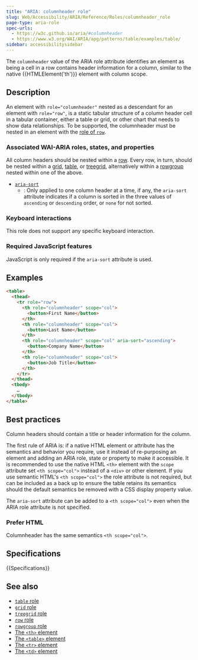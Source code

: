 ```yaml
---
title: "ARIA: columnheader role"
slug: Web/Accessibility/ARIA/Reference/Roles/columnheader_role
page-type: aria-role
spec-urls:
  - https://w3c.github.io/aria/#columnheader
  - https://www.w3.org/WAI/ARIA/apg/patterns/table/examples/table/
sidebar: accessibilitysidebar
---
```


The `columnheader` value of the ARIA role attribute identifies an element as being a cell in a row contains header information for a column, similar to the native {{HTMLElement('th')}} element with column scope.

## Description

An element with `role="columnheader"` nested as a descendant for an element with `role="row"`, is a static tabular structure of a column header cell in a tabular container, either a table or grid, or other chart that needs to show data relationships. To be supported, the columnheader must be nested in an element with the [role of `row`](/en-US/docs/Web/Accessibility/ARIA/Reference/Roles/row_role).

### Associated WAI-ARIA roles, states, and properties

All column headers should be nested within a [row](/en-US/docs/Web/Accessibility/ARIA/Reference/Roles/row_role). Every row, in turn, should be nested within a [grid](/en-US/docs/Web/Accessibility/ARIA/Reference/Roles/grid_role), [table](/en-US/docs/Web/Accessibility/ARIA/Reference/Roles/table_role), or [treegrid](/en-US/docs/Web/Accessibility/ARIA/Reference/Roles/row_role), alternatively within a [rowgroup](/en-US/docs/Web/Accessibility/ARIA/Reference/Roles/rowgroup_role) nested within one of the above.

- [`aria-sort`](/en-US/docs/Web/Accessibility/ARIA/Reference/Attributes/aria-sort)
  - : Only applied to one column header at a time, if any, the `aria-sort` attribute indicates if a column is sorted in the three values of `ascending` or `descending` order, or `none` for not sorted.

### Keyboard interactions

This role does not support any specific keyboard interaction.

### Required JavaScript features

JavaScript is only required if the `aria-sort` attribute is used.

## Examples

```html
<table>
  <thead>
    <tr role="row">
      <th role="columnheader" scope="col">
        <button>First Name</button>
      </th>
      <th role="columnheader" scope="col">
        <button>Last Name</button>
      </th>
      <th role="columnheader" scope="col" aria-sort="ascending">
        <button>Company Name</button>
      </th>
      <th role="columnheader" scope="col">
        <button>Job Title</button>
      </th>
    </tr>
  </thead>
  <tbody>
    …
  </tbody>
</table>
```

## Best practices

Column headers should contain a title or header information for the column.

The first rule of ARIA is: if a native HTML element or attribute has the semantics and behavior you require, use it instead of re-purposing an element and adding an ARIA role, state or property to make it accessible. It is recommended to use the native HTML `<th>` element with the `scope` attribute set `<th scope="col">` instead of a `<div>` or other element. If you use semantic HTML's `<th scope="col">` the role attribute is not required, but can be included as a back up to ensure the table retains its semantics should the default semantics be removed with a CSS display property value.

The `aria-sort` attribute can be added to a `<th scope="col">` even when the ARIA role attribute is not specified.

### Prefer HTML

Columnheader has the same semantics `<th scope="col">`.

## Specifications

{{Specifications}}

## See also

- [`table` role](/en-US/docs/Web/Accessibility/ARIA/Reference/Roles/table_role)
- [`grid` role](/en-US/docs/Web/Accessibility/ARIA/Reference/Roles/grid_role)
- [`treegrid` role](/en-US/docs/Web/Accessibility/ARIA/Reference/Roles/row_role)
- [`row` role](/en-US/docs/Web/Accessibility/ARIA/Reference/Roles/row_role)
- [`rowgroup` role](/en-US/docs/Web/Accessibility/ARIA/Reference/Roles/rowgroup_role)
- [The `<th>` element](/en-US/docs/Web/HTML/Reference/Element/th)
- [The `<table>` element](/en-US/docs/Web/HTML/Reference/Element/table)
- [The `<tr>` element](/en-US/docs/Web/HTML/Reference/Element/tr)
- [The `<td>` element](/en-US/docs/Web/HTML/Reference/Element/td)

